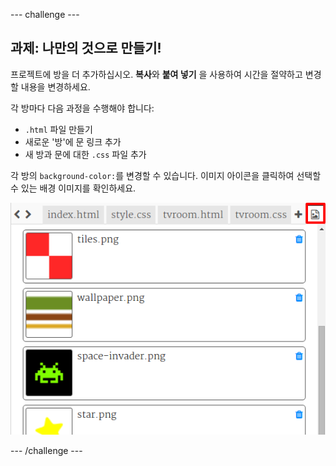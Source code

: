 \--- challenge \---

## 과제: 나만의 것으로 만들기!

프로젝트에 방을 더 추가하십시오. **복사**와 **붙여 넣기** 을 사용하여 시간을 절약하고 변경할 내용을 변경하세요.

각 방마다 다음 과정을 수행해야 합니다:

+ `.html` 파일 만들기
+ 새로운 '방'에 문 링크 추가
+ 새 방과 문에 대한 `.css` 파일 추가

각 방의 `background-color:`를 변경할 수 있습니다. 이미지 아이콘을 클릭하여 선택할 수 있는 배경 이미지를 확인하세요.

![스크린샷](images/rooms-images.png)

\--- /challenge \---